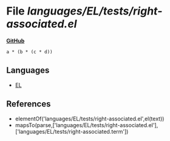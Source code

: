 # File _languages/EL/tests/right-associated.el_
**[GitHub](https://github.com/softlang/yas/blob/master/languages/EL/tests/right-associated.el)**
```
a * (b * (c * d))
```

## Languages
* [EL](../languages/EL.md)

## References
* elementOf('languages/EL/tests/right-associated.el',el(text))
* mapsTo(parse,['languages/EL/tests/right-associated.el'],['languages/EL/tests/right-associated.term'])
